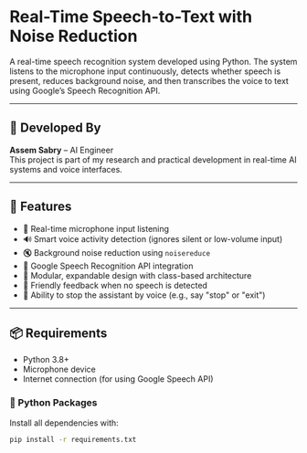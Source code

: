 # Real-Time Speech-to-Text with Noise Reduction

A real-time speech recognition system developed using Python. The system listens to the microphone input continuously, detects whether speech is present, reduces background noise, and then transcribes the voice to text using Google’s Speech Recognition API.

---

## 🧠 Developed By
**Assem Sabry** – AI Engineer  
This project is part of my research and practical development in real-time AI systems and voice interfaces.

---

## 🎯 Features

- 🎤 Real-time microphone input listening
- 🔊 Smart voice activity detection (ignores silent or low-volume input)
- 🔇 Background noise reduction using `noisereduce`
- 🧠 Google Speech Recognition API integration
- 🧱 Modular, expandable design with class-based architecture
- 🤖 Friendly feedback when no speech is detected
- 🛑 Ability to stop the assistant by voice (e.g., say "stop" or "exit")

---

## 📦 Requirements

- Python 3.8+
- Microphone device
- Internet connection (for using Google Speech API)

### 🧪 Python Packages

Install all dependencies with:

```bash
pip install -r requirements.txt
